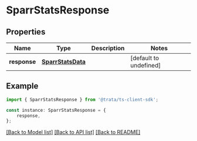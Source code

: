 # SparrStatsResponse


## Properties

Name | Type | Description | Notes
------------ | ------------- | ------------- | -------------
**response** | [**SparrStatsData**](SparrStatsData.md) |  | [default to undefined]

## Example

```typescript
import { SparrStatsResponse } from '@trata/ts-client-sdk';

const instance: SparrStatsResponse = {
    response,
};
```

[[Back to Model list]](../README.md#documentation-for-models) [[Back to API list]](../README.md#documentation-for-api-endpoints) [[Back to README]](../README.md)
